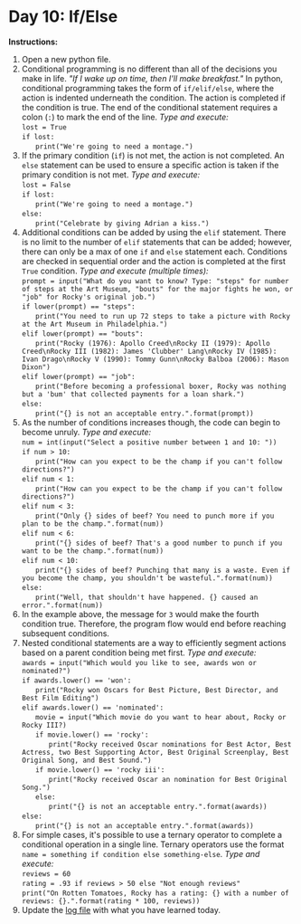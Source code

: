 # Day 10: If/Else
**Instructions:** 
1. Open a new python file.
2. Conditional programming is no different than all of the decisions you make in life. _"If I wake up on time, then I'll make breakfast."_ In python, conditional programming takes the form of `if/elif/else`, where the action is indented underneath the condition. The action is completed if the condition is true. The end of the conditional statement requires a colon (`:`) to mark the end of the line. _Type and execute:_  
   `lost = True`  
   `if lost:`  
    &nbsp;&nbsp;&nbsp;&nbsp;&nbsp;&nbsp;`print("We're going to need a montage.")`
3. If the primary condition (`if`) is not met, the action is not completed. An `else` statement can be used to ensure a specific action is taken if the primary condition is not met. _Type and execute:_  
   `lost = False`  
   `if lost:`  
    &nbsp;&nbsp;&nbsp;&nbsp;&nbsp;&nbsp;`print("We're going to need a montage.")`  
    `else:`  
    &nbsp;&nbsp;&nbsp;&nbsp;&nbsp;&nbsp;`print("Celebrate by giving Adrian a kiss.")`
4. Additional conditions can be added by using the `elif` statement. There is no limit to the number of `elif` statements that can be added; however, there can only be a max of one `if` and `else` statement each. Conditions are checked in sequential order and the action is completed at the first `True` condition. _Type and execute (multiple times):_  
   `prompt = input("What do you want to know? Type: "steps" for number of steps at the Art Museum, "bouts" for the major fights he won, or "job" for Rocky's original job.")`  
   `if lower(prompt) == "steps":`  
   &nbsp;&nbsp;&nbsp;&nbsp;&nbsp;&nbsp;`print("You need to run up 72 steps to take a picture with Rocky at the Art Museum in Philadelphia.")`  
   `elif lower(prompt) == "bouts":`  
   &nbsp;&nbsp;&nbsp;&nbsp;&nbsp;&nbsp;`print("Rocky (1976): Apollo Creed\nRocky II (1979): Apollo Creed\nRocky III (1982): James 'Clubber' Lang\nRocky IV (1985): Ivan Drago\nRocky V (1990): Tommy Gunn\nRocky Balboa (2006): Mason Dixon")`  
   `elif lower(prompt) == "job":`  
   &nbsp;&nbsp;&nbsp;&nbsp;&nbsp;&nbsp;`print("Before becoming a professional boxer, Rocky was nothing but a 'bum' that collected payments for a loan shark.")`  
   `else:`  
   &nbsp;&nbsp;&nbsp;&nbsp;&nbsp;&nbsp;`print("{} is not an acceptable entry.".format(prompt))`
5. As the number of conditions increases though, the code can begin to become unruly. _Type and execute:_  
   `num = int(input("Select a positive number between 1 and 10: "))`  
   `if num > 10:`  
   &nbsp;&nbsp;&nbsp;&nbsp;&nbsp;&nbsp;`print("How can you expect to be the champ if you can't follow directions?")`  
   `elif num < 1:`  
   &nbsp;&nbsp;&nbsp;&nbsp;&nbsp;&nbsp;`print("How can you expect to be the champ if you can't follow directions?")`  
   `elif num < 3:`  
   &nbsp;&nbsp;&nbsp;&nbsp;&nbsp;&nbsp;`print("Only {} sides of beef? You need to punch more if you plan to be the champ.".format(num))`  
   `elif num < 6:`  
   &nbsp;&nbsp;&nbsp;&nbsp;&nbsp;&nbsp;`print("{} sides of beef? That's a good number to punch if you want to be the champ.".format(num))`  
   `elif num < 10:`  
   &nbsp;&nbsp;&nbsp;&nbsp;&nbsp;&nbsp;`print("{} sides of beef? Punching that many is a waste. Even if you become the champ, you shouldn't be wasteful.".format(num))`  
   `else:`  
   &nbsp;&nbsp;&nbsp;&nbsp;&nbsp;&nbsp;`print("Well, that shouldn't have happened. {} caused an error.".format(num))`
6. In the example above, the message for `3` would make the fourth condition true. Therefore, the program flow would end before reaching subsequent conditions.
7. Nested conditional statements are a way to efficiently segment actions based on a parent condition being met first. _Type and execute:_  
   `awards = input("Which would you like to see, awards won or nominated?")`  
   `if awards.lower() == 'won':`  
   &nbsp;&nbsp;&nbsp;&nbsp;&nbsp;&nbsp;`print("Rocky won Oscars for Best Picture, Best Director, and Best Film Editing")`  
   `elif awards.lower() == 'nominated':`  
   &nbsp;&nbsp;&nbsp;&nbsp;&nbsp;&nbsp;`movie = input("Which movie do you want to hear about, Rocky or Rocky III?)`  
   &nbsp;&nbsp;&nbsp;&nbsp;&nbsp;&nbsp;`if movie.lower() == 'rocky':`  
   &nbsp;&nbsp;&nbsp;&nbsp;&nbsp;&nbsp;&nbsp;&nbsp;&nbsp;&nbsp;&nbsp;&nbsp;`print("Rocky received Oscar nominations for Best Actor, Best Actress, two Best Supporting Actor, Best Original Screenplay, Best Original Song, and Best Sound.")`  
   &nbsp;&nbsp;&nbsp;&nbsp;&nbsp;&nbsp;`if movie.lower() == 'rocky iii':`  
   &nbsp;&nbsp;&nbsp;&nbsp;&nbsp;&nbsp;&nbsp;&nbsp;&nbsp;&nbsp;&nbsp;&nbsp;`print("Rocky received Oscar an nomination for Best Original Song.")`  
   &nbsp;&nbsp;&nbsp;&nbsp;&nbsp;&nbsp;`else:`  
   &nbsp;&nbsp;&nbsp;&nbsp;&nbsp;&nbsp;&nbsp;&nbsp;&nbsp;&nbsp;&nbsp;&nbsp;`print("{} is not an acceptable entry.".format(awards))`  
   `else:`  
   &nbsp;&nbsp;&nbsp;&nbsp;&nbsp;&nbsp;`print("{} is not an acceptable entry.".format(awards))`
8. For simple cases, it's possible to use a ternary operator to complete a conditional operation in a single line. Ternary operators use the format `name = something if condition else something-else`. _Type and execute:_  
   `reviews = 60`  
   `rating = .93 if reviews > 50 else "Not enough reviews"`  
   `print("On Rotten Tomatoes, Rocky has a rating: {} with a number of reviews: {}.".format(rating * 100, reviews))`
9. Update the [log file](../../log.md) with what you have learned today.
